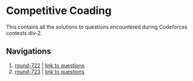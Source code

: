 # Competitive Coading

This contains all the solutions to questions encountered during Codeforces contests div-2.

## Navigations

1. [round-722](./722-Div-2) |  [link to questions](https://codeforces.com/contest/1529)
1. [round-723](./723-Div-2) |  [link to questions](https://codeforces.com/contest/1526)
